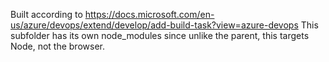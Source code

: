 Built according to <https://docs.microsoft.com/en-us/azure/devops/extend/develop/add-build-task?view=azure-devops>
This subfolder has its own node_modules since unlike the parent, this targets Node, not the browser.
